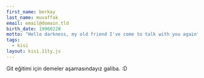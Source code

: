 ```yaml
---
first_name: berkay 
last_name: muvaffak
email: email@domain.tld
birth_date: 19960228
motto: "Hello darkness, my old friend I've come to talk with you again"
tags:
  - kisi
layout: kisi.11ty.js
---
```

Git eğitimi için demeler aşamasındayız galiba. :D